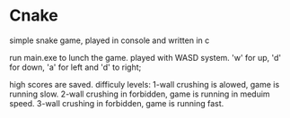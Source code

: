 # Cnake
simple snake game, played in console and written in c

run main.exe to lunch the game.
played with WASD system.
'w' for up, 'd' for down, 'a' for left and 'd' to right;

high scores are saved.
difficuly levels:
1-wall crushing is alowed, game is running slow.
2-wall crushing in forbidden, game is running in meduim speed.
3-wall crushing in forbidden, game is running fast.
